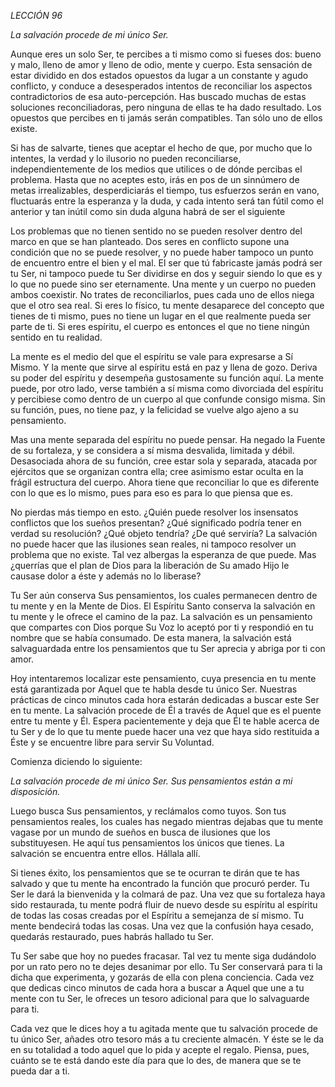 *LECCIÓN 96*

*La salvación procede de mi único Ser.*

Aunque eres un solo Ser, te percibes a ti mismo como si fueses dos: bueno y malo, lleno de amor y lleno de odio, mente y cuerpo. Esta sensación de estar dividido en dos estados opuestos da lugar a un constante y agudo conflicto, y conduce a desesperados intentos de reconciliar los aspectos contradictorios de esa auto-percepción. Has buscado muchas de estas soluciones reconciliadoras, pero ninguna de ellas te ha dado resultado. Los opuestos que percibes en ti jamás serán compatibles. Tan sólo uno de ellos existe.

Si has de salvarte, tienes que aceptar el hecho de que, por mucho que lo intentes, la verdad y lo ilusorio no pueden reconciliarse, independientemente de los medios que utilices o de dónde percibas el problema. Hasta que no aceptes esto, irás en pos de un sinnúmero de metas irrealizables, desperdiciarás el tiempo, tus esfuerzos serán en vano, fluctuarás entre la esperanza y la duda, y cada intento será tan fútil como el anterior y tan inútil como sin duda alguna habrá de ser el siguiente

Los problemas que no tienen sentido no se pueden resolver dentro del marco en que se han planteado. Dos seres en conflicto supone una condición que no se puede resolver, y no puede haber tampoco un punto de encuentro entre el bien y el mal. El ser que tú fabricaste jamás podrá ser tu Ser, ni tampoco puede tu Ser dividirse en dos y seguir siendo lo que es y lo que no puede sino ser eternamente. Una mente y un cuerpo no pueden ambos coexistir. No trates de reconciliarlos, pues cada uno de ellos niega que el otro sea real. Si eres lo físico, tu mente desaparece del concepto que tienes de ti mismo, pues no tiene un lugar en el que realmente pueda ser parte de ti. Si eres espíritu, el cuerpo es entonces el que no tiene ningún sentido en tu realidad.

La mente es el medio del que el espíritu se vale para expresarse a Sí Mismo. Y la mente que sirve al espíritu está en paz y llena de gozo. Deriva su poder del espíritu y desempeña gustosamente su función aquí. La mente puede, por otro lado, verse también a sí misma como divorciada del espíritu y percibiese como dentro de un cuerpo al que confunde consigo misma. Sin su función, pues, no tiene paz, y la felicidad se vuelve algo ajeno a su pensamiento.

Mas una mente separada del espíritu no puede pensar. Ha negado la Fuente de su fortaleza, y se considera a sí misma desvalida, limitada y débil. Desasociada ahora de su función, cree estar sola y separada, atacada por ejércitos que se organizan contra ella; cree asimismo estar oculta en la frágil estructura del cuerpo. Ahora tiene que reconciliar lo que es diferente con lo que es lo mismo, pues para eso es para lo que piensa que es.

No pierdas más tiempo en esto. ¿Quién puede resolver los insensatos conflictos que los sueños presentan? ¿Qué significado podría tener en verdad su resolución? ¿Qué objeto tendría? ¿De qué serviría? La salvación no puede hacer que las ilusiones sean reales, ni tampoco resolver un problema que no existe. Tal vez albergas la esperanza de que puede. Mas ¿querrías que el plan de Dios para la liberación de Su amado Hijo le causase dolor a éste y además no lo liberase?

Tu Ser aún conserva Sus pensamientos, los cuales permanecen dentro de tu mente y en la Mente de Dios. El Espíritu Santo conserva la salvación en tu mente y le ofrece el camino de la paz. La salvación es un pensamiento que compartes con Dios porque Su Voz lo aceptó por ti y respondió en tu nombre que se había consumado. De esta manera, la salvación está salvaguardada entre los pensamientos que tu Ser aprecia y abriga por ti con amor.

Hoy intentaremos localizar este pensamiento, cuya presencia en tu mente está garantizada por Aquel que te habla desde tu único Ser. Nuestras prácticas de cinco minutos cada hora estarán dedicadas a buscar este Ser en tu mente. La salvación procede de Él a través de Aquel que es el puente entre tu mente y Él. Espera pacientemente y deja que Él te hable acerca de tu Ser y de lo que tu mente puede hacer una vez que haya sido restituida a Éste y se encuentre libre para servir Su Voluntad.

Comienza diciendo lo siguiente:

_La salvación procede de mi único Ser. Sus pensamientos están a mi disposición._

Luego busca Sus pensamientos, y reclámalos como tuyos. Son tus pensamientos reales, los cuales has negado mientras dejabas que tu mente vagase por un mundo de sueños en busca de ilusiones que los substituyesen. He aquí tus pensamientos los únicos que tienes. La salvación se encuentra entre ellos. Hállala allí.

Si tienes éxito, los pensamientos que se te ocurran te dirán que te has salvado y que tu mente ha encontrado la función que procuró perder. Tu Ser le dará la bienvenida y la colmará de paz. Una vez que su fortaleza haya sido restaurada, tu mente podrá fluir de nuevo desde su espíritu al espíritu de todas las cosas creadas por el Espíritu a semejanza de sí mismo. Tu mente bendecirá todas las cosas. Una vez que la confusión haya cesado, quedarás restaurado, pues habrás hallado tu Ser.

Tu Ser sabe que hoy no puedes fracasar. Tal vez tu mente siga dudándolo por un rato pero no te dejes desanimar por ello. Tu Ser conservará para ti la dicha que experimenta, y gozarás de ella con plena conciencia. Cada vez que dedicas cinco minutos de cada hora a buscar a Aquel que une a tu mente con tu Ser, le ofreces un tesoro adicional para que lo salvaguarde para ti.

Cada vez que le dices hoy a tu agitada mente que tu salvación procede de tu único Ser, añades otro tesoro más a tu creciente almacén. Y éste se le da en su totalidad a todo aquel que lo pida y acepte el regalo. Piensa, pues, cuánto se te está dando este día para que lo des, de manera que se te pueda dar a ti.